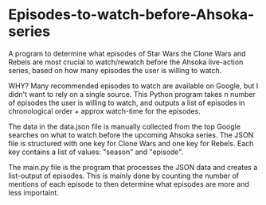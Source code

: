 # Episodes-to-watch-before-Ahsoka-series
A program to determine what episodes of Star Wars the Clone Wars and Rebels are most crucial to watch/rewatch before the Ahsoka live-action series, based on how many episodes the user is willing to watch.

WHY? Many recommended episodes to watch are available on Google, but I didn't want to rely on a single source. This Python program takes n number of episodes the user is willing to watch, and outputs a list of episodes in chronological order + approx watch-time for the episodes.

The data in the data.json file is manually collected from the top Google searches on what to watch before the upcoming Ahsoka series. 
The JSON file is structured with one key for Clone Wars and one key for Rebels. Each key contains a list of values: "season" and "episode".

The main.py file is the program that processes the JSON data and creates a list-output of episodes. This is mainly done by counting the number of mentions of each episode to then determine what episodes are more and less importaint.
